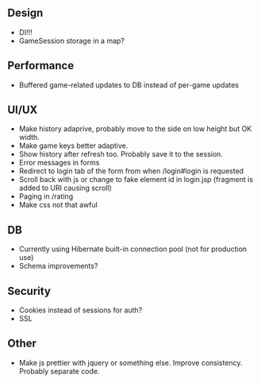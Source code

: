 ## Design
* DI!!!
* GameSession storage in a map?

## Performance
* Buffered game-related updates to DB instead of per-game updates

## UI/UX
* Make history adaprive, probably move to the side on low height but OK width.
* Make game keys better adaptive.
* Show history after refresh too. Probably save it to the session.
* Error messages in forms
* Redirect to login tab of the form from when /login#login is requested
* Scroll back with js or change to fake element id in login.jsp (fragment is added to URI causing scroll)
* Paging in /rating
* Make css not that awful

## DB
* Currently using Hibernate built-in connection pool (not for production use)
* Schema improvements?

## Security
* Cookies instead of sessions for auth?
* SSL

## Other
* Make js prettier with jquery or something else. Improve consistency. Probably separate code.
